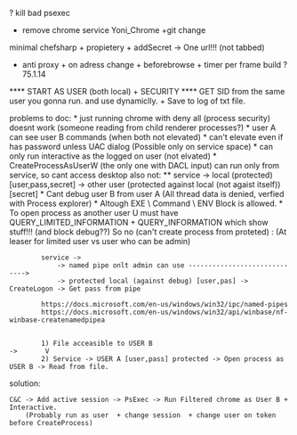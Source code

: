 ﻿? kill bad psexec
+ remove chrome service Yoni_Chrome
+git change

minimal chefsharp + propietery + addSecret -> One url!!! (not tabbed)
+ anti proxy + on adress change + beforebrowse + timer per frame
build ? 75.1.14


**** START AS USER (both local) + SECURITY
**** GET SID from the same user you gonna run. and use dynamiclly. 
    + Save to log of txt file.
    
problems to doc:
    * just running chrome with deny all (process security) doesnt work (someone reading from child renderer processes?)
    * user A can see user B commands (when both not elevated)
    * can't elevate even if has password unless UAC dialog  (Possible only on service space)
    * can only run interactive as the logged on user (not elvated)
    * CreateProcessAsUserW (the only one with DACL input) can run only from service, so cant access desktop also not:
        ** service -> local (protected) [user,pass,secret] -> other user (protected against local (not agaist itself)) [secret]
    * Cant debug user B from user A (All thread data is denied, verfied with Process explorer)
        * Altough EXE \ Command \ ENV Block is allowed.
	* To open process as another user U must have QUERY_LIMITED_INFORMATION + QUERY_INFORMATION which show stuff!!! (and block debug??)
        So no (can't create process from proteted) : 
            (At leaser for limited user vs user who can be admin)

            service -> 
                -> named pipe onlt admin can use ----------------------------->
                -> protected local (against debug) [user,pas] -> CreateLogon -> Get pass from pipe

            https://docs.microsoft.com/en-us/windows/win32/ipc/named-pipes
            https://docs.microsoft.com/en-us/windows/win32/api/winbase/nf-winbase-createnamedpipea
            
            
            1) File acceasible to USER B                                         ->       V
            2) Service -> USER A [user,pass] protected -> Open process as USER B -> Read from file.
  
solution:
    
    C&C -> Add active session -> PsExec -> Run Filtered chrome as User B + Interactive.
        (Probably run as user  + change session  + change user on token before CreateProcess)
    